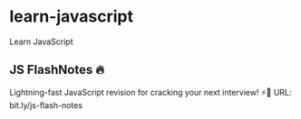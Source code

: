 # learn-javascript
Learn JavaScript

## JS FlashNotes 🔥
Lightning-fast JavaScript revision for cracking your next interview! ⚡🚀
URL: bit.ly/js-flash-notes
